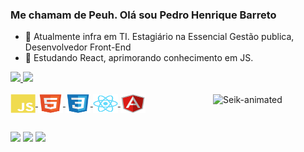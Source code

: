### Me chamam de Peuh. Olá sou Pedro Henrique Barreto

- 🔭 Atualmente infra em TI. Estagiário na Essencial Gestão publica, Desenvolvedor Front-End
- 🌱 Estudando React, aprimorando conhecimento em JS.
 <div>
  <a href="https://github.com/seisuk">
  <img height="180em" src="https://github-readme-stats.vercel.app/api?username=seisuk&show_icons=true&theme=dark&include_all_commits=true&count_private=true"/>
  <img height="180em" src="https://github-readme-stats.vercel.app/api/top-langs/?username=seisuk&layout=compact&langs_count=7&theme=dark"/>
</div>
<div style="display: inline_block"><br>
  <img align="center" alt="Seik-Js" height="30" width="40" src="https://raw.githubusercontent.com/devicons/devicon/master/icons/javascript/javascript-plain.svg">
  <img align="center" alt="Seik-HTML" height="30" width="40" src="https://raw.githubusercontent.com/devicons/devicon/master/icons/html5/html5-original.svg">
  <img align="center" alt="Seik-CSS" height="30" width="40" src="https://raw.githubusercontent.com/devicons/devicon/master/icons/css3/css3-original.svg">
  <img align="center" alt="Seik-CSS" height="30" width="40" src="https://raw.githubusercontent.com/devicons/devicon/master/icons/react/react-original.svg">
  <img align="center" alt="Seik-Angular" height="30" width="40" src="https://raw.githubusercontent.com/devicons/devicon/2ae2a900d2f041da66e950e4d48052658d850630/icons/angularjs/angularjs-original.svg">
  <img align="right" alt="Seik-animated" height="180" width="180" src="https://share-cdn.picrew.me/shareImg/org/202109/94097_6hVZ9FeA.png">
</div>
  
  ##
 
<div> 
 
  <a href="https://instagram.com/peuhpedro" target="_blank"><img src="https://img.shields.io/badge/-Instagram-%23E4405F?style=for-the-badge&logo=instagram&logoColor=white" target="_blank"></a>
  <a href = "mailto:pedro.hen.lins@gmail.com"><img src="https://img.shields.io/badge/-Gmail-%23333?style=for-the-badge&logo=gmail&logoColor=white" target="_blank"></a>
  <a href="https://www.linkedin.com/in/pedro-henrique-789a9917b/" target="_blank"><img src="https://img.shields.io/badge/-LinkedIn-%230077B5?style=for-the-badge&logo=linkedin&logoColor=white" target="_blank"></a> 
